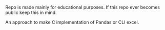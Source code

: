 Repo is made mainly for educational purposes.
If this repo ever becomes public keep this in mind.

An approach to make C implementation of Pandas or CLI excel.

